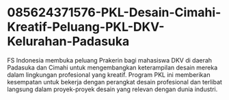 # 085624371576-PKL-Desain-Cimahi-Kreatif-Peluang-PKL-DKV-Kelurahan-Padasuka
FS Indonesia membuka peluang Prakerin bagi mahasiswa DKV di daerah Padasuka dan Cimahi untuk mengembangkan keterampilan desain mereka dalam lingkungan profesional yang kreatif. Program PKL ini memberikan kesempatan untuk bekerja dengan perangkat desain profesional dan terlibat langsung dalam proyek-proyek desain yang relevan dengan dunia industri.
